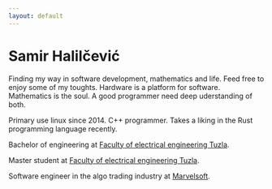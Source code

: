 ```yaml
---
layout: default
---
```

# Samir Halilčević

Finding my way in software development, mathematics and life. Feed free to enjoy some of my toughts.
Hardware is a platform for software. Mathematics is the soul. A good programmer
need deep uderstanding of both.

Primary use linux since 2014. C++ programmer. Takes a liking in the Rust programming language recently.

Bachelor of engineering at [Faculty of electrical engineering Tuzla](http://fet.ba).

Master student at [Faculty of electrical engineering Tuzla](http://fet.ba).

Software engineer in the algo trading industry at [Marvelsoft](http://marvelsoft.net).
